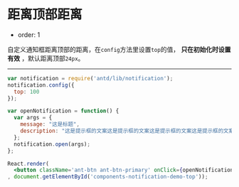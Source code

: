 # 距离顶部距离

- order: 1

自定义通知框距离顶部的距离，在`config`方法里设置`top`的值， **只在初始化时设置有效** ，默认距离顶部`24px`。

---

````jsx
var notification = require('antd/lib/notification');
notification.config({
  top: 100
});

var openNotification = function() {
  var args = {
    message: "这是标题",
    description: "这是提示框的文案这是提示框的文案这是提示框的文案这是提示框的文案这是提示框的文案这是提示框的文案这是提示框的文案",
  };
  notification.open(args);
};

React.render(
  <button className='ant-btn ant-btn-primary' onClick={openNotification}>距离顶部100px</button>
, document.getElementById('components-notification-demo-top'));
````
